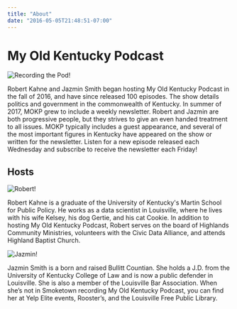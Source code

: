 ```yaml
---
title: "About"
date: "2016-05-05T21:48:51-07:00"
---
```


# My Old Kentucky Podcast

![Recording the Pod!](/images/recording.PNG)

Robert Kahne and Jazmin Smith began hosting My Old Kentucky Podcast in the fall of 2016, and have since released 100 episodes.  The show details politics and government in the commonwealth of Kentucky.  In summer of 2017, MOKP grew to include a weekly newsletter.  Robert and Jazmin are both progressive people, but they strives to give an even handed treatment to all issues.  MOKP typically includes a guest appearance, and several of the most important figures in Kentucky have appeared on the show or written for the newsletter.  Listen for a new episode released each Wednesday and subscribe to receive the newsletter each Friday!

## Hosts

![Robert!](/images/robert.PNG)

Robert Kahne is a graduate of the University of Kentucky's Martin School for Public Policy.  He works as a data scientist in Louisville, where he lives with his wife Kelsey, his dog Gertie, and his cat Cookie.  In addition to hosting My Old Kentucky Podcast, Robert serves on the board of Highlands Community Ministries, volunteers with the Civic Data Alliance, and attends Highland Baptist Church.

![Jazmin!](/images/jazmin.PNG) 

Jazmin Smith is a born and raised Bullitt Countian. She holds a J.D. from the University of Kentucky College of Law and is now a public defender in Louisville. She is also a member of the Louisville Bar Association. When she’s not in Smoketown recording My Old Kentucky Podcast, you can find her at Yelp Elite events, Rooster’s, and the Louisville Free Public Library.